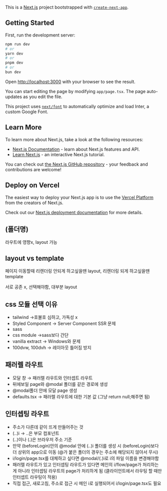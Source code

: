 This is a [Next.js](https://nextjs.org/) project bootstrapped with [`create-next-app`](https://github.com/vercel/next.js/tree/canary/packages/create-next-app).

## Getting Started

First, run the development server:

```bash
npm run dev
# or
yarn dev
# or
pnpm dev
# or
bun dev
```

Open [http://localhost:3000](http://localhost:3000) with your browser to see the result.

You can start editing the page by modifying `app/page.tsx`. The page auto-updates as you edit the file.

This project uses [`next/font`](https://nextjs.org/docs/basic-features/font-optimization) to automatically optimize and load Inter, a custom Google Font.

## Learn More

To learn more about Next.js, take a look at the following resources:

- [Next.js Documentation](https://nextjs.org/docs) - learn about Next.js features and API.
- [Learn Next.js](https://nextjs.org/learn) - an interactive Next.js tutorial.

You can check out [the Next.js GitHub repository](https://github.com/vercel/next.js/) - your feedback and contributions are welcome!

## Deploy on Vercel

The easiest way to deploy your Next.js app is to use the [Vercel Platform](https://vercel.com/new?utm_medium=default-template&filter=next.js&utm_source=create-next-app&utm_campaign=create-next-app-readme) from the creators of Next.js.

Check out our [Next.js deployment documentation](https://nextjs.org/docs/deployment) for more details.


## (폴더명)
라우트에 영향x, layout 가능

## layout vs template
페이지 이동할때 리렌더링 안되게 하고싶을땐 layout, 리렌더링 되게 하고싶을땐 template

서로 공존 x, 선택해야함, 대부분 layout

## css 모듈 선택 이유
- tailwind →호불호 심하고, 가독성 x
- Styled Component → Server Component SSR 문제
- sass
- css module →sass보다 간단
- vanilla extract → Windows와 문제
- 100dvw, 100dvh → 레이아웃 틀어짐 방지

## 패러렐 라우트
- 모달 창 → 패러렐 라우트와 인터셉트 라우트
- 뒤에보일 page와 @modal 폴더를 같은 경로에 생성
- @modal폴더 안에 모달 page 생성
- defaults.tsx -> 패러렐 라우트에 대한 기본 값 (그냥 return null;해주면 됨)

## 인터셉팅 라우트
- 주소가 다른데 같이 뜨게 만들어주는 것
- (..)i → ..은 부모 컴포넌트
- (..)이나 (.)은 브라우저 주소 기준
- 만약 (beforeLogin)안의 @modal 안에 (..)i 폴더를 생성 시 (beforeLogin)보다 더 상위의 app으로 이동 (@가 붙은 폴더의 경우는 주소에 해당되지 않아서 무시)
- i/login/page.tsx를 대체하고 싶다면 @modal/(.)i로 i의 파일 이름을 변경해야함
- 패러렐 라우트가 있고 인터셉팅 라우트가 있다면 메인의 i/flow/page가 처리하는 게 아니라 인터셉팅 라우트의 page가 처리하게 됨 (클라이언트에서 라우팅 할 때만 인터셉트 라우팅이 적용)
- 직접 접근, 새로고침, 주소로 접근 시 메인 i로 실행되어서 i/login/page.tsx도 필요